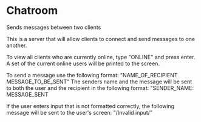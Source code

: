 # Chatroom
Sends messages between two clients

This is a server that will allow clients to connect and send messages to
one another.
 
To view all clients who are currently online, type "ONLINE" and press
enter. A set of the current online users will be printed to the screen.
 
To send a message use the following format:
"NAME_OF_RECIPIENT MESSAGE_TO_BE_SENT"
The senders name and the message
will be sent to both the user and the recipient in the following format:
"SENDER_NAME: MESSAGE_SENT
 
If the user enters input that is not formatted correctly, the following
message will be sent to the user's screen:
"/Invalid input/"
